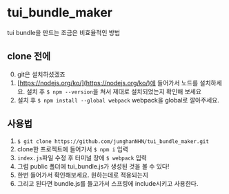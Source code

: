 # tui_bundle_maker
tui bundle을 만드는 조금은 비효율적인 방법
## clone 전에
0. git은 설치하셨겠죠
1. [https://nodejs.org/ko/](https://nodejs.org/ko/)에 들어가서 노드를 설치하세요. 설치 후 `$ npm --version`을 쳐서 제대로 설치되었는지 확인해 보세요
2. 설치 후 `$ npm install --global webpack` webpack을 global로 깔아주세요.

## 사용법

1. `$ git clone https://github.com/junghanNHN/tui_bundle_maker.git`
2. clone한 프로젝트에 들어가서 `$ npm i` 입력
3. `index.js`파일 수정 후 터미널 창에 `$ webpack` 입력
4. 그럼 public 폴더에 tui_bundle.js가 생성된 것을 볼 수 있다!
5. 한번 들어가서 확인해보세요. 원하는데로 적용되는지
6. 그리고 된다면 bundle.js를 들고가서 스프링에 include시키고 사용한다.


